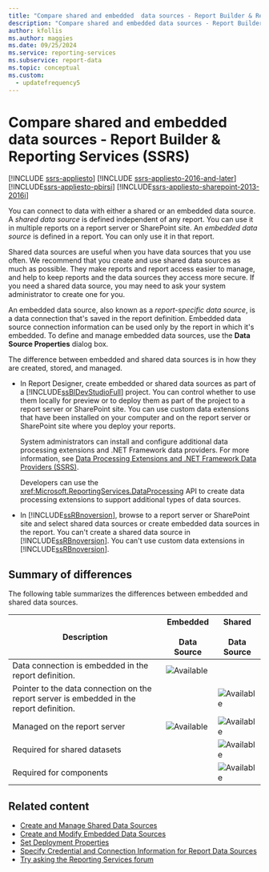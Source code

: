 ```yaml
---
title: "Compare shared and embedded  data sources - Report Builder & Reporting Services"
description: "Compare shared and embedded data sources - Report Builder & Reporting Services (SSRS)"
author: kfollis
ms.author: maggies
ms.date: 09/25/2024
ms.service: reporting-services
ms.subservice: report-data
ms.topic: conceptual
ms.custom:
  - updatefrequency5
---
```

# Compare shared and embedded data sources - Report Builder & Reporting Services (SSRS)

[!INCLUDE [ssrs-appliesto](../../includes/ssrs-appliesto.md)] [!INCLUDE [ssrs-appliesto-2016-and-later](../../includes/ssrs-appliesto-2016-and-later.md)] [!INCLUDE[ssrs-appliesto-pbirsi](../../includes/ssrs-appliesto-pbirs.md)] [!INCLUDE[ssrs-appliesto-sharepoint-2013-2016i](../../includes/ssrs-appliesto-sharepoint-2013-2016.md)]
 
You can connect to data with either a shared or an embedded data source. A *shared data source* is defined independent of any report. You can use it in multiple reports on a report server or SharePoint site. An *embedded data source* is defined in a report. You can only use it in that report. 

 Shared data sources are useful when you have data sources that you use often. We recommend that you create and use shared data sources as much as possible. They make reports and report access easier to manage, and help to keep reports and the data sources they access more secure. If you need a shared data source, you may need to ask your system administrator to create one for you.  
  
 An embedded data source, also known as a *report-specific data source*, is a data connection that's saved in the report definition. Embedded data source connection information can be used only by the report in which it's embedded. To define and manage embedded data sources, use the **Data Source Properties** dialog box.  
  
 The difference between embedded and shared data sources is in how they are created, stored, and managed.  
  
-   In Report Designer, create embedded or shared data sources as part of a [!INCLUDE[ssBIDevStudioFull](../../includes/ssbidevstudiofull-md.md)] project. You can control whether to use them locally for preview or to deploy them as part of the project to a report server or SharePoint site. You can use custom data extensions that have been installed on your computer and on the report server or SharePoint site where you deploy your reports.  
  
     System administrators can install and configure additional data processing extensions and .NET Framework data providers. For more information, see [Data Processing Extensions and .NET Framework Data Providers &#40;SSRS&#41;](../../reporting-services/report-data/data-processing-extensions-and-net-framework-data-providers-ssrs.md).  
  
     Developers can use the <xref:Microsoft.ReportingServices.DataProcessing> API to create data processing extensions to support additional types of data sources.  
  
-   In [!INCLUDE[ssRBnoversion](../../includes/ssrbnoversion.md)], browse to a report server or SharePoint site and select shared data sources or create embedded data sources in the report. You can't create a shared data source in [!INCLUDE[ssRBnoversion](../../includes/ssrbnoversion.md)]. You can't use custom data extensions in [!INCLUDE[ssRBnoversion](../../includes/ssrbnoversion.md)].  

## Summary of differences
  
 The following table summarizes the differences between embedded and shared data sources.  
  
|Description|Embedded<br /><br /> Data Source|Shared<br /><br /> Data Source|  
|-----------------|------------------------------|----------------------------|  
|Data connection is embedded in the report definition.|![Available](../../reporting-services/report-data/media/greencheck.gif "Available")||  
|Pointer to the data connection on the report server is embedded in the report definition.||![Available](../../reporting-services/report-data/media/greencheck.gif "Available")|  
|Managed on the report server|![Available](../../reporting-services/report-data/media/greencheck.gif "Available")|![Available](../../reporting-services/report-data/media/greencheck.gif "Available")|  
|Required for shared datasets||![Available](../../reporting-services/report-data/media/greencheck.gif "Available")|  
|Required for components||![Available](../../reporting-services/report-data/media/greencheck.gif "Available")|  

## Related content

- [Create and Manage Shared Data Sources](../../reporting-services/report-data/create-modify-and-delete-shared-data-sources-ssrs.md)
- [Create and Modify Embedded Data Sources](../../reporting-services/report-data/create-and-modify-embedded-data-sources.md)
- [Set Deployment Properties](../../reporting-services/tools/set-deployment-properties-reporting-services.md)
- [Specify Credential and Connection Information for Report Data Sources](../../reporting-services/report-data/specify-credential-and-connection-information-for-report-data-sources.md)
- [Try asking the Reporting Services forum](https://go.microsoft.com/fwlink/?LinkId=620231)

